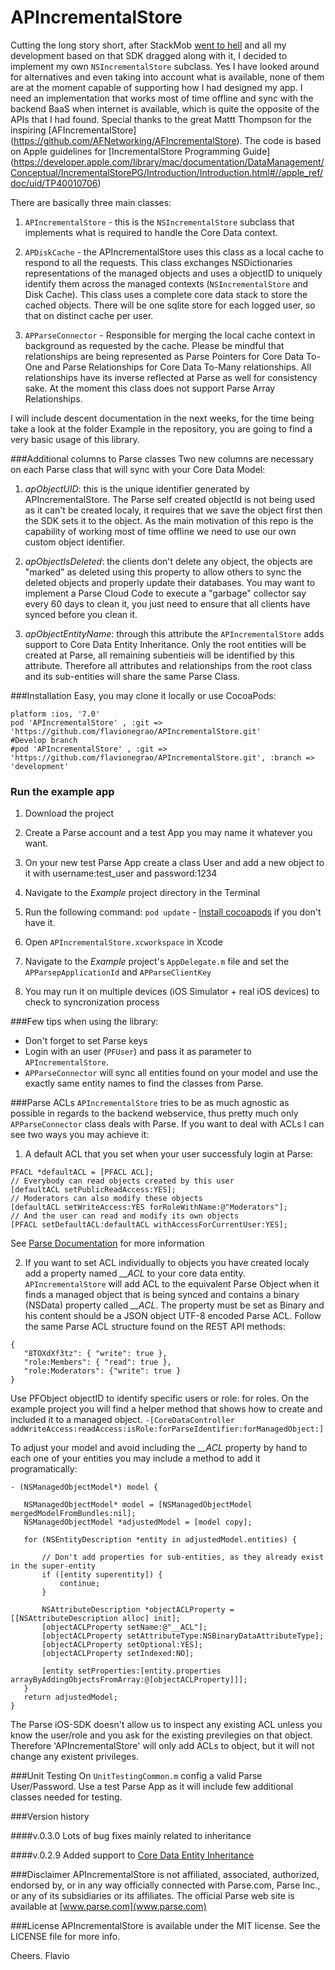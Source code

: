 APIncrementalStore
==================

Cutting the long story short, after StackMob [went to hell](https://blog.stackmob.com/2014/02/stackmob-announcement/) and all my development based on that SDK dragged along with it, I decided to implement my own `NSIncrementalStore` subclass.
Yes I have looked around for alternatives and even taking into account what is available, none of them are at the moment capable of supporting how I had designed my app.
I need an implementation that works most of time offline and sync with the backend BaaS when internet is available, which is quite the opposite of the APIs that I had found.
Special thanks to the great Mattt Thompson for the inspiring [AFIncrementalStore] (https://github.com/AFNetworking/AFIncrementalStore).
The code is based on Apple guidelines for [IncrementalStore Programming Guide] (https://developer.apple.com/library/mac/documentation/DataManagement/Conceptual/IncrementalStorePG/Introduction/Introduction.html#//apple_ref/doc/uid/TP40010706)

There are basically three main classes:

1) `APIncrementalStore` - this is the `NSIncrementalStore` subclass that implements what is required to handle the Core Data context.

2) `APDiskCache` - the APIncrementalStore uses this class as a local cache to respond to all the requests. This class exchanges NSDictionaries representations of the managed objects and uses a objectID to uniquely identify them across the managed contexts (`NSIncrementalStore` and Disk Cache). This class uses a complete core data stack to store the cached objects. There will be one sqlite store for each logged user, so that on distinct cache per user.

3) `APParseConnector` - Responsible for merging the local cache context in background as requested by the cache. Please be mindful that relationships are being represented as Parse Pointers for Core Data To-One and Parse Relationships for Core Data To-Many relationships. All relationships have its inverse reflected at Parse as well for consistency sake. At the moment this class does not support Parse Array Relationships. 

I will include descent documentation in the next weeks, for the time being take a look at the folder Example in the repository, you are going to find a very basic usage of this library.


###Additional columns to Parse classes
Two new columns are necessary on each Parse class that will sync with your Core Data Model:

1) *apObjectUID*: this is the unique identifier generated by APIncrementalStore. The Parse self created objectId is not being used as it can't be created localy, it requires that we save the object first then the SDK sets it to the object. As the main motivation of this repo is the capability of working most of time offline we need to use our own custom object identifier.

2) *apObjectIsDeleted*: the clients don't delete any object, the objects are "marked" as deleted using this property to allow others to sync the deleted objects and properly update their databases. You may want to implement a Parse Cloud Code to execute a "garbage" collector say every 60 days to clean it, you just need to ensure that all clients have synced before you clean it.

3) *apObjectEntityName*: through this attribute the `APIncrementalStore` adds support to Core Data Entity Inheritance. Only the root entities will be created at Parse, all remaining subentieis will be identified by this attribute. Therefore all attributes and relationships from the root class and its sub-entities will share the same Parse Class.

###Installation
Easy, you may clone it locally or use CocoaPods:

```
platform :ios, '7.0'
pod 'APIncrementalStore' , :git => 'https://github.com/flavionegrao/APIncrementalStore.git'
#Develop branch
#pod 'APIncrementalStore' , :git => 'https://github.com/flavionegrao/APIncrementalStore.git', :branch => 'development'
```

### Run the example app

1) Download the project

2) Create a Parse account and a test App you may name it whatever you want.

3) On your new test Parse App create a class User and add a new object to it with username:test_user and password:1234

4) Navigate to the *Example* project directory in the Terminal

5) Run the following command: `pod update`  - [Install cocoapods](http://guides.cocoapods.org/using/getting-started.html#getting-started) if you don't have it.

6) Open `APIncrementalStore.xcworkspace` in Xcode

7) Navigate to the *Example* project's `AppDelegate.m` file and set the `APParsepApplicationId` and `APParseClientKey`

8) You may run it on multiple devices (iOS Simulator + real iOS devices) to check to syncronization process

###Few tips when using the library:
- Don't forget to set Parse keys
- Login with an user (`PFUser`) and pass it as parameter to `APIncrementalStore`.
- `APParseConnector` will sync all entities found on your model and use the exactly same entity names to find the classes from Parse.

###Parse ACLs
`APIncrementalStore` tries to be as much agnostic as possible in regards to the backend webservice, thus pretty much only `APParseConnector` class deals with Parse. If you want to deal with ACLs I can see two ways you may achieve it:

1) A default ACL that you set when your user successfuly login at Parse:
```
PFACL *defaultACL = [PFACL ACL];
// Everybody can read objects created by this user
[defaultACL setPublicReadAccess:YES];
// Moderators can also modify these objects
[defaultACL setWriteAccess:YES forRoleWithName:@"Moderators"];
// And the user can read and modify its own objects
[PFACL setDefaultACL:defaultACL withAccessForCurrentUser:YES];
```
See [Parse Documentation](https://www.parse.com/docs/ios_guide#roles/iOS) for more information

2) If you want to set ACL individually to objects you have created localy add a property named *__ACL* to your core data entity. `APIncrementalStore` will add ACL to the equivalent Parse Object when it finds a managed object that is being synced and
 contains a binary (NSData) property called *__ACL*. The property must be set as Binary and his content should be a JSON object UTF-8 encoded Parse ACL. Follow the same Parse ACL structure found on the REST API methods:
 ```
 {
    "8TOXdXf3tz": { "write": true },
    "role:Members": { "read": true },
    "role:Moderators": {"write": true }
 }
 ```
 Use PFObject objectID to identify specific users or role:<Role Name> for roles.
 On the example project you will find a helper method that shows how to create and included it to a managed object.
 ```-[CoreDataController addWriteAccess:readAccess:isRole:forParseIdentifier:forManagedObject:]```
 
 To adjust your model and avoid including the *__ACL* property by hand to each one of your entities you may include a method to add it programatically:
 
 ```
 - (NSManagedObjectModel*) model {
    
    NSManagedObjectModel* model = [NSManagedObjectModel mergedModelFromBundles:nil];
    NSManagedObjectModel *adjustedModel = [model copy];
    
    for (NSEntityDescription *entity in adjustedModel.entities) {
        
        // Don't add properties for sub-entities, as they already exist in the super-entity
        if ([entity superentity]) {
            continue;
        }
        
        NSAttributeDescription *objectACLProperty = [[NSAttributeDescription alloc] init];
        [objectACLProperty setName:@"__ACL"];
        [objectACLProperty setAttributeType:NSBinaryDataAttributeType];
        [objectACLProperty setOptional:YES];
        [objectACLProperty setIndexed:NO];
        
        [entity setProperties:[entity.properties arrayByAddingObjectsFromArray:@[objectACLProperty]]];
    }
    return adjustedModel;
}
```
 
 The Parse iOS-SDK doesn't allow us to inspect any existing ACL unless you know the user/role and you ask
 for the existing previlegies on that object. Therefore 'APIncrementalStore' will only add ACLs to object, but it will not change any existent privileges.

###Unit Testing
On `UnitTestingCommon.m` config a valid Parse User/Password.
Use a test Parse App as it will include few additional classes needed for testing.

###Version history

####v.0.3.0
Lots of bug fixes mainly related to inheritance

####v.0.2.9
Added support to [Core Data Entity Inheritance](https://developer.apple.com/library/mac/documentation/Cocoa/Conceptual/CoreData/Articles/cdMOM.html#//apple_ref/doc/uid/TP40002328-SW11) 



###Disclaimer
APIncrementalStore is not affiliated, associated, authorized, endorsed by, or in any way officially connected with Parse.com, Parse Inc., or any of its subsidiaries or its affiliates. 
The official Parse web site is available at [www.parse.com](www.parse.com)

###License
APIncrementalStore is available under the MIT license. 
See the LICENSE file for more info.


Cheers. Flavio


